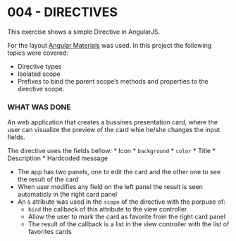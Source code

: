 # 004 - DIRECTIVES

This exercise shows a simple Directive in AngularJS.

For the layout [Angular Materials][1] was used. In this project the following topics were covered:

*  Directive types
*  Isolated scope
*  Prefixes to bind the parent scope’s methods and properties to the directive scope.


### WHAT WAS DONE
An web application that creates a bussines presentation card, where the user can visualize the preview of the card whie he/she changes the input fields.

The directive uses the fields bellow:
	* Icon
	* `background`
	* `color`
	* Title
	* Description
	* Hardcoded message
* The app has two panels, one to edit the card and the other one to see the result of the card
* When user modifies any field on the left panel the result is seen automaticly in the right card panel
* An `&` atribute was used in the `scope` of the directive with the porpuse of:
    * `bind` the callback of this attribute to the view controller
    * Allow the user to mark the card as favorite from the right card panel
    * The result of the callback is a list in the view controller with the list of favorites cards

[1]: https://material.angularjs.org/latest/
[2]: https://blog.thoughtram.io/angularjs/2015/01/02/exploring-angular-1.3-bindToController.html